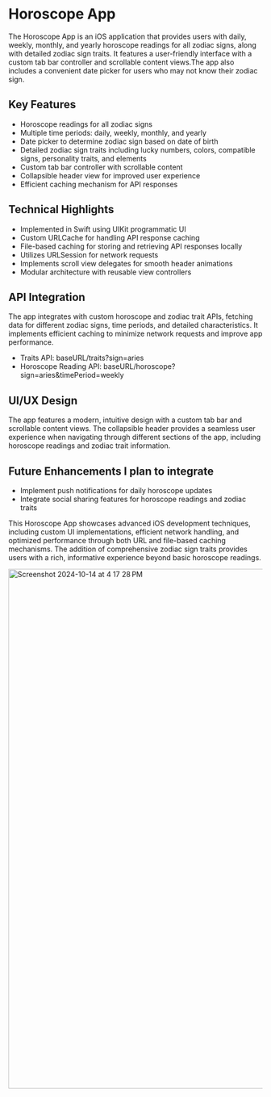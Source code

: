 # Horoscope App

The Horoscope App is an iOS application that provides users with daily, weekly, monthly, and yearly horoscope readings for all zodiac signs, along with detailed zodiac sign traits. It features a user-friendly interface with a custom tab bar controller and scrollable content views.The app also includes a convenient date picker for users who may not know their zodiac sign.

## Key Features

- Horoscope readings for all zodiac signs
- Multiple time periods: daily, weekly, monthly, and yearly
- Date picker to determine zodiac sign based on date of birth
- Detailed zodiac sign traits including lucky numbers, colors, compatible signs, personality traits, and elements
- Custom tab bar controller with scrollable content
- Collapsible header view for improved user experience
- Efficient caching mechanism for API responses

## Technical Highlights

- Implemented in Swift using UIKit programmatic UI
- Custom URLCache for handling API response caching
- File-based caching for storing and retrieving API responses locally
- Utilizes URLSession for network requests
- Implements scroll view delegates for smooth header animations
- Modular architecture with reusable view controllers

## API Integration

The app integrates with custom horoscope and zodiac trait APIs, fetching data for different zodiac signs, time periods, and detailed characteristics. It implements efficient caching to minimize network requests and improve app performance.

- Traits API: baseURL/traits?sign=aries
- Horoscope Reading API: baseURL/horoscope?sign=aries&timePeriod=weekly

## UI/UX Design

The app features a modern, intuitive design with a custom tab bar and scrollable content views. The collapsible header provides a seamless user experience when navigating through different sections of the app, including horoscope readings and zodiac trait information.

## Future Enhancements I plan to integrate

- Implement push notifications for daily horoscope updates
- Integrate social sharing features for horoscope readings and zodiac traits

This Horoscope App showcases advanced iOS development techniques, including custom UI implementations, efficient network handling, and optimized performance through both URL and file-based caching mechanisms. The addition of comprehensive zodiac sign traits provides users with a rich, informative experience beyond basic horoscope readings.


<img width="1030" alt="Screenshot 2024-10-14 at 4 17 28 PM" src="https://github.com/user-attachments/assets/829e5069-4f95-4bb4-9563-b75bb4bf02df">


